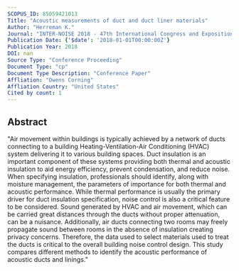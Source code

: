 ```yaml
---
SCOPUS_ID: 85059421013
Title: "Acoustic measurements of duct and duct liner materials"
Author: "Herreman K."
Journal: "INTER-NOISE 2018 - 47th International Congress and Exposition on Noise Control Engineering: Impact of Noise Control Engineering"
Publication Date: {'$date': '2018-01-01T00:00:00Z'}
Publication Year: 2018
DOI: nan
Source Type: "Conference Proceeding"
Document Type: "cp"
Document Type Description: "Conference Paper"
Affliation: "Owens Corning"
Affliation Country: "United States"
Cited by count: 1
---
```


## Abstract
"Air movement within buildings is typically achieved by a network of ducts connecting to a building Heating-Ventilation-Air Conditioning (HVAC) system delivering it to various building spaces. Duct insulation is an important component of these systems providing both thermal and acoustic insulation to aid energy efficiency, prevent condensation, and reduce noise. When specifying insulation, professionals should identify, along with moisture management, the parameters of importance for both thermal and acoustic performance. While thermal performance is usually the primary driver for duct insulation specification, noise control is also a critical feature to be considered. Sound generated by HVAC and air movement, which can be carried great distances through the ducts without proper attenuation, can be a nuisance. Additionally, air ducts connecting two rooms may freely propagate sound between rooms in the absence of insulation creating privacy concerns. Therefore, the data used to select materials used to treat the ducts is critical to the overall building noise control design. This study compares different methods to identify the acoustic performance of acoustic ducts and linings."
